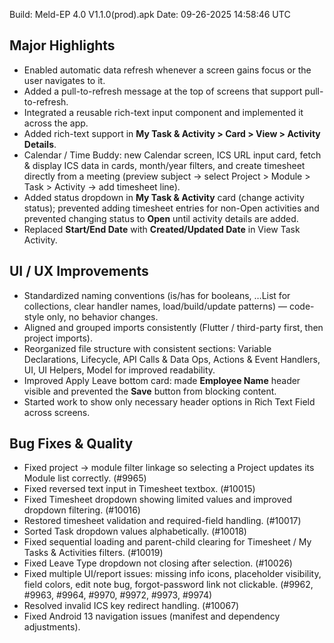 Build: Meld-EP 4.0 V1.1.0(prod).apk
Date: 09-26-2025 14:58:46 UTC

## Major Highlights
- Enabled automatic data refresh whenever a screen gains focus or the user navigates to it.
- Added a pull-to-refresh message at the top of screens that support pull-to-refresh.
- Integrated a reusable rich-text input component and implemented it across the app.
- Added rich-text support in **My Task & Activity > Card > View > Activity Details**.
- Calendar / Time Buddy: new Calendar screen, ICS URL input card, fetch & display ICS data in cards, month/year filters, and create timesheet directly from a meeting (preview subject → select Project > Module > Task > Activity → add timesheet line).
- Added status dropdown in **My Task & Activity** card (change activity status); prevented adding timesheet entries for non-Open activities and prevented changing status to **Open** until activity details are added.
- Replaced **Start/End Date** with **Created/Updated Date** in View Task Activity.

## UI / UX Improvements
- Standardized naming conventions (is/has for booleans, …List for collections, clear handler names, load/build/update patterns) — code-style only, no behavior changes.
- Aligned and grouped imports consistently (Flutter / third-party first, then project imports).
- Reorganized file structure with consistent sections: Variable Declarations, Lifecycle, API Calls & Data Ops, Actions & Event Handlers, UI, UI Helpers, Model for improved readability.
- Improved Apply Leave bottom card: made **Employee Name** header visible and prevented the **Save** button from blocking content.
- Started work to show only necessary header options in Rich Text Field across screens.

## Bug Fixes & Quality
- Fixed project → module filter linkage so selecting a Project updates its Module list correctly. (#9965)
- Fixed reversed text input in Timesheet textbox. (#10015)
- Fixed Timesheet dropdown showing limited values and improved dropdown filtering. (#10016)
- Restored timesheet validation and required-field handling. (#10017)
- Sorted Task dropdown values alphabetically. (#10018)
- Fixed sequential loading and parent-child clearing for Timesheet / My Tasks & Activities filters. (#10019)
- Fixed Leave Type dropdown not closing after selection. (#10026)
- Fixed multiple UI/report issues: missing info icons, placeholder visibility, field colors, edit note bug, forgot-password link not clickable. (#9962, #9963, #9964, #9970, #9972, #9973, #9974)
- Resolved invalid ICS key redirect handling. (#10067)
- Fixed Android 13 navigation issues (manifest and dependency adjustments).

